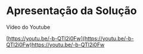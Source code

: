 # Apresentação da Solução

Vídeo do Youtube 

[https://youtu.be/-b-QTl2i0Fw](https://youtu.be/-b-QTl2i0Fw)https://youtu.be/-b-QTl2i0Fw

